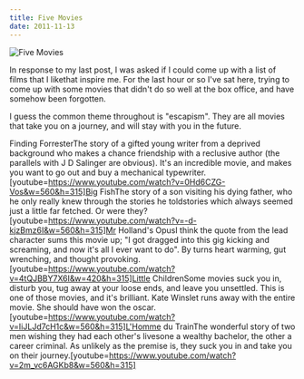```yaml
---
title: Five Movies
date: 2011-11-13
---
```


![Five Movies](https://source.unsplash.com/y7GlIdTUOvo/1600x900)

In response to my last post, I was asked if I could come up with a list of films that I likethat inspire me. For the last hour or so I've sat here, trying to come up with some movies that didn't do so well at the box office, and have somehow been forgotten.

I guess the common theme throughout is "escapism". They are all movies that take you on a journey, and will stay with you in the future.

Finding ForresterThe story of a gifted young writer from a deprived background who makes a chance friendship with a reclusive author (the parallels with J D Salinger are obvious). It's an incredible movie, and makes you want to go out and buy a mechanical typewriter.[youtube=https://www.youtube.com/watch?v=0Hd6CZG-Vos&w=560&h=315]Big FishThe story of a son visiting his dying father, who he only really knew through the stories he toldstories which always seemed just a little far fetched. Or were they?[youtube=https://www.youtube.com/watch?v=-d-kjzBmz6I&w=560&h=315]Mr Holland's OpusI think the quote from the lead character sums this movie up; "I got dragged into this gig kicking and screaming, and now it's all I ever want to do". By turns heart warming, gut wrenching, and thought provoking.[youtube=https://www.youtube.com/watch?v=4tQJBBY7X6I&w=420&h=315]Little ChildrenSome movies suck you in, disturb you, tug away at your loose ends, and leave you unsettled. This is one of those movies, and it's brilliant. Kate Winslet runs away with the entire movie. She should have won the oscar.[youtube=https://www.youtube.com/watch?v=IiJLJd7cH1c&w=560&h=315]L'Homme du TrainThe wonderful story of two men wishing they had each other's livesone a wealthy bachelor, the other a career criminal. As unlikely as the premise is, they suck you in and take you on their journey.[youtube=https://www.youtube.com/watch?v=2m_vc6AGKb8&w=560&h=315]